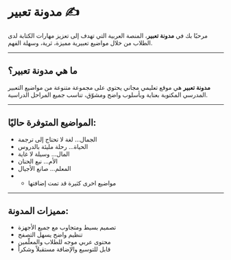 # مدونة تعبير ✍️

مرحبًا بك في **مدونة تعبير**، المنصة العربية التي تهدف إلى تعزيز مهارات الكتابة لدى الطلاب من خلال مواضيع تعبيرية مميزة، ثرية، وسهلة الفهم.

---

## ما هي مدونة تعبير؟

**مدونة تعبير** هي موقع تعليمي مجاني يحتوي على مجموعة متنوعة من مواضيع التعبير المدرسي المكتوبة بعناية وبأسلوب واضح ومشوّق، تناسب جميع المراحل الدراسية.

---

## المواضيع المتوفرة حاليًا:

- الجمال... لغة لا تحتاج إلى ترجمة  
- الحياة... رحلة مليئة بالدروس  
- المال... وسيلة لا غاية  
- الأم... نبع الحنان  
- المعلم... صانع الأجيال
- - مواضيع اخرى كثيرة قد تمت إضافتها
---

## مميزات المدونة:

- تصميم بسيط ومتجاوب مع جميع الأجهزة  
- تنظيم واضح يسهل التصفح  
- محتوى عربي موجه للطلاب والمعلّمين  
- قابل للتوسيع والإضافة مستقبلاً
وشكراً
